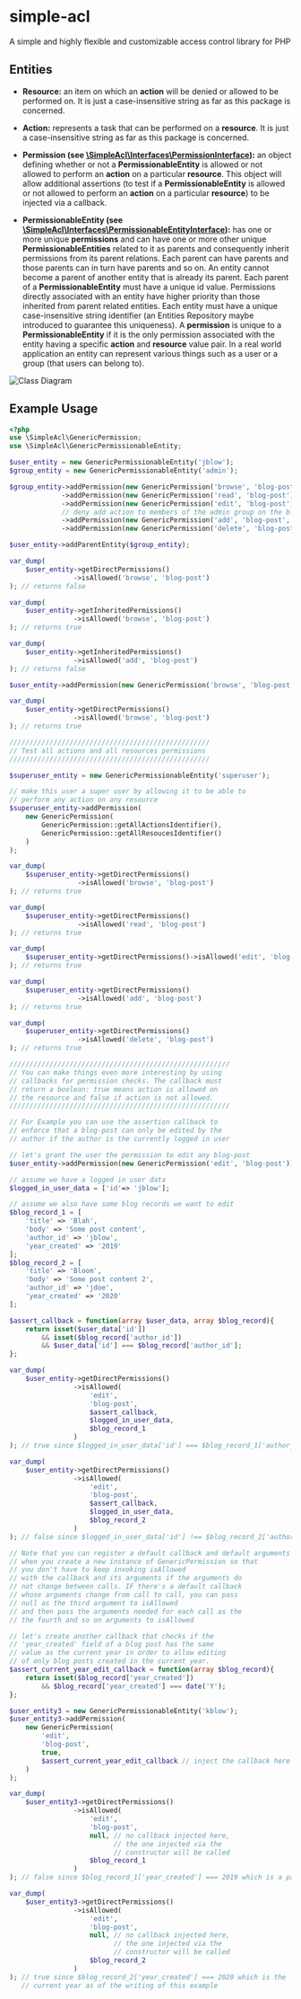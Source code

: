 # simple-acl
A simple and highly flexible and customizable access control library for PHP 

Entities
----------
* **Resource:** an item on which an **action** will be denied or allowed to be performed on.
It is just a case-insensitive string as far as this package is concerned.

* **Action:** represents a task that can be performed on a **resource**. 
It is just a case-insensitive string as far as this package is concerned.

* **Permission (see [\SimpleAcl\Interfaces\PermissionInterface](src/interfaces/PermissionInterface.php)):** an object defining whether 
or not a **PermissionableEntity** is allowed or not allowed to perform an **action** on a 
particular **resource**. This object will allow additional assertions (to test if a **PermissionableEntity** 
is allowed or not allowed to perform an **action** on a particular **resource**) to be injected via a callback.

* **PermissionableEntity (see [\SimpleAcl\Interfaces\PermissionableEntityInterface](src/interfaces/PermissionableEntityInterface.php)):** 
has one or more unique **permissions** and can have one or more other unique **PermissionableEntities** related to it as parents 
and consequently inherit permissions from its parent relations. Each parent can have parents and those parents can in turn have 
parents and so on. An entity cannot become a parent of another entity that is already its parent. Each parent of a 
**PermissionableEntity** must have a unique id value. Permissions directly associated with an entity have higher 
priority than those inherited from parent related entities. Each entity must have a unique case-insensitive 
string identifier (an Entities Repository maybe introduced to guarantee this uniqueness). A **permission** 
is unique to a **PermissionableEntity** if it is the only permission associated with the entity having a 
specific **action** and **resource** value pair. In a real world application an entity can represent 
various things such as a user or a group (that users can belong to).
 
![Class Diagram](class-diagram.svg)

## Example Usage

```php
<?php
use \SimpleAcl\GenericPermission;
use \SimpleAcl\GenericPermissionableEntity;

$user_entity = new GenericPermissionableEntity('jblow');
$group_entity = new GenericPermissionableEntity('admin');

$group_entity->addPermission(new GenericPermission('browse', 'blog-post'))
             ->addPermission(new GenericPermission('read', 'blog-post'))
             ->addPermission(new GenericPermission('edit', 'blog-post'))
             // deny add action to members of the admin group on the blog-post resource
             ->addPermission(new GenericPermission('add', 'blog-post', false))
             ->addPermission(new GenericPermission('delete', 'blog-post'));

$user_entity->addParentEntity($group_entity);

var_dump(
    $user_entity->getDirectPermissions()
                ->isAllowed('browse', 'blog-post')
); // returns false

var_dump(
    $user_entity->getInheritedPermissions()
                ->isAllowed('browse', 'blog-post')
); // returns true

var_dump(
    $user_entity->getInheritedPermissions()
                ->isAllowed('add', 'blog-post')
); // returns false

$user_entity->addPermission(new GenericPermission('browse', 'blog-post'));

var_dump(
    $user_entity->getDirectPermissions()
                ->isAllowed('browse', 'blog-post')
); // returns true

//////////////////////////////////////////////////
// Test all actions and all resources permissions
//////////////////////////////////////////////////

$superuser_entity = new GenericPermissionableEntity('superuser');

// make this user a super user by allowing it to be able to 
// perform any action on any resource
$superuser_entity->addPermission(
    new GenericPermission(
        GenericPermission::getAllActionsIdentifier(), 
        GenericPermission::getAllResoucesIdentifier()
    )
);

var_dump(
    $superuser_entity->getDirectPermissions()
                 ->isAllowed('browse', 'blog-post')
); // returns true

var_dump(
    $superuser_entity->getDirectPermissions()
                 ->isAllowed('read', 'blog-post')
); // returns true

var_dump(
    $superuser_entity->getDirectPermissions()->isAllowed('edit', 'blog-post')
); // returns true

var_dump(
    $superuser_entity->getDirectPermissions()
                 ->isAllowed('add', 'blog-post')
); // returns true

var_dump(
    $superuser_entity->getDirectPermissions()
                 ->isAllowed('delete', 'blog-post')
); // returns true

///////////////////////////////////////////////////////
// You can make things even more interesting by using
// callbacks for permission checks. The callback must 
// return a boolean: true means action is allowed on 
// the resource and false if action is not allowed.
///////////////////////////////////////////////////////

// For Example you can use the assertion callback to 
// enforce that a blog-post can only be edited by the 
// author if the author is the currently logged in user

// let's grant the user the permission to edit any blog-post
$user_entity->addPermission(new GenericPermission('edit', 'blog-post'));

// assume we have a logged in user data
$logged_in_user_data = ['id'=> 'jblow'];

// assume we also have some blog records we want to edit
$blog_record_1 = [
    'title' => 'Blah',
    'body' => 'Some post content',
    'author_id' => 'jblow',
    'year_created' => '2019'
];
$blog_record_2 = [
    'title' => 'Bloom',
    'body' => 'Some post content 2',
    'author_id' => 'jdoe',
    'year_created' => '2020'
];

$assert_callback = function(array $user_data, array $blog_record){
    return isset($user_data['id'])
        && isset($blog_record['author_id'])
        && $user_data['id'] === $blog_record['author_id'];
};

var_dump(
    $user_entity->getDirectPermissions()
                ->isAllowed(
                    'edit', 
                    'blog-post',
                    $assert_callback,
                    $logged_in_user_data,
                    $blog_record_1
                )
); // true since $logged_in_user_data['id'] === $blog_record_1['author_id']

var_dump(
    $user_entity->getDirectPermissions()
                ->isAllowed(
                    'edit', 
                    'blog-post',
                    $assert_callback,
                    $logged_in_user_data,
                    $blog_record_2
                )
); // false since $logged_in_user_data['id'] !== $blog_record_2['author_id']

// Note that you can register a default callback and default arguments 
// when you create a new instance of GenericPermission so that 
// you don't have to keep invoking isAllowed 
// with the callback and its arguments if the arguments do
// not change between calls. IF there's a default callback
// whose arguments change from call to call, you can pass
// null as the third argument to isAllowed
// and then pass the arguments needed for each call as the
// the fourth and so on arguments to isAllowed

// let's create another callback that checks if the 
// 'year_created' field of a blog post has the same
// value as the current year in order to allow editing
// of only blog posts created in the current year.
$assert_current_year_edit_callback = function(array $blog_record){
    return isset($blog_record['year_created'])
        && $blog_record['year_created'] === date('Y');
};

$user_entity3 = new GenericPermissionableEntity('kblow');
$user_entity3->addPermission(
    new GenericPermission(
        'edit', 
        'blog-post',
        true, 
        $assert_current_year_edit_callback // inject the callback here
    )
);

var_dump(
    $user_entity3->getDirectPermissions()
                ->isAllowed(
                    'edit', 
                    'blog-post',
                    null, // no callback injected here, 
                          // the one injected via the 
                          // constructor will be called
                    $blog_record_1
                )
); // false since $blog_record_1['year_created'] === 2019 which is a past year

var_dump(
    $user_entity3->getDirectPermissions()
                ->isAllowed(
                    'edit', 
                    'blog-post',
                    null, // no callback injected here, 
                          // the one injected via the 
                          // constructor will be called
                    $blog_record_2
                )
); // true since $blog_record_2['year_created'] === 2020 which is the 
   // current year as of the writing of this example
```
